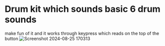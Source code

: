 # Drum kit which sounds basic 6 drum sounds
make fun of it and it works through keypress which reads on the top of the button
![Screenshot 2024-08-25 170313](https://github.com/user-attachments/assets/1442d860-e9e7-4b03-8639-106b9b8e748e)
